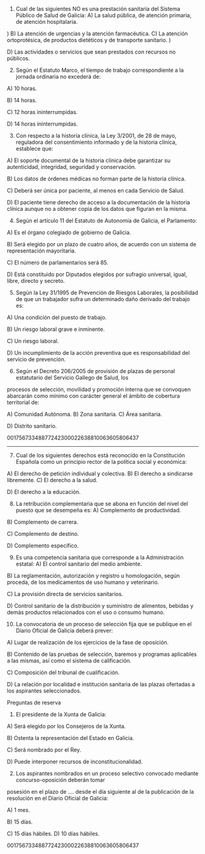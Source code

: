
1. Cual de las siguientes NO es una prestación sanitaria del Sistema Público de Salud de Galicia:
A) La salud pública, de atención primaria, de atención hospitalaria.

)
B) La atención de urgencias y la atención farmacéutica.
C) La atención ortoprotésica, de productos dietéticos y de transporte sanitario.
)

D) Las actividades o servicios que sean prestados con recursos no públicos.

2. Según el Estatuto Marco, el tiempo de trabajo correspondiente a la jornada ordinaria no excederá de:

A) 10 horas.

B) 14 horas.

C) 12 horas ininterrumpidas.

D) 14 horas ininterrumpidas.

3. Con respecto a la historia clínica, la Ley 3/2001, de 28 de mayo, reguladora del consentimiento informado y
de la historia clínica, establece que:

A) El soporte documental de la historia clínica debe garantizar su autenticidad, integridad, seguridad y
conservación.

B) Los datos de órdenes médicas no forman parte de la historia clínica.

C) Deberá ser única por paciente, al menos en cada Servicio de Salud.

D) El paciente tiene derecho de acceso a la documentación de la historia clínica aunque no a obtener copia de
los datos que figuran en la misma.

4. Según el artículo 11 del Estatuto de Autonomía de Galicia, el Parlamento:

A) Es el órgano colegiado de gobierno de Galicia.

B) Será elegido por un plazo de cuatro años, de acuerdo con un sistema de representación mayoritaria.

C) El número de parlamentarios será 85.

D) Está constituido por Diputados elegidos por sufragio universal, igual, libre, directo y secreto.

5. Según la Ley 31/1995 de Prevención de Riesgos Laborales, la posibilidad de que un trabajador sufra un
determinado daño derivado del trabajo es:

A) Una condición del puesto de trabajo.

B) Un riesgo laboral grave e inminente.

C) Un riesgo laboral.

D) Un incumplimiento de la acción preventiva que es responsabilidad del servicio de prevención.

6. Según el Decreto 206/2005 de provisión de plazas de personal estatutario del Servicio Gallego de Salud, los

procesos de selección, movilidad y promoción interna que se convoquen abarcarán como mínimo con carácter
general el ámbito de cobertura territorial de:

A) Comunidad Autónoma.
B) Zona sanitaria.
C) Área sanitaria.

D) Distrito sanitario.

00175673348877242300022638810063605806437

---

7. Cual de los siguientes derechos está reconocido en la Constitución Española como un principio rector de la
política social y económica:

A) El derecho de petición individual y colectiva.
B) El derecho a sindicarse libremente.
C) El derecho a la salud.

D) El derecho a la educación.

8. La retribución complementaria que se abona en función del nivel del puesto que se desempeña es:
A) Complemento de productividad.

B) Complemento de carrera.

C) Complemento de destino.

D) Complemento específico.

9. Es una competencia sanitaria que corresponde a la Administración estatal:
A) El control sanitario del medio ambiente.

B) La reglamentación, autorización y registro u homologación, según proceda, de los medicamentos de uso
humano y veterinario.

C) La provisión directa de servicios sanitarios.

D) Control sanitario de la distribución y suministro de alimentos, bebidas y demás productos relacionados con
el uso o consumo humano.

10. La convocatoria de un proceso de selección fija que se publique en el Diario Oficial de Galicia deberá
prever:

A) Lugar de realización de los ejercicios de la fase de oposición.

B) Contenido de las pruebas de selección, baremos y programas aplicables a las mismas, así como el sistema
de calificación.

C) Composición del tribunal de cualificación.

D) La relación por localidad e institución sanitaria de las plazas ofertadas a los aspirantes seleccionados.

Preguntas de reserva

1. El presidente de la Xunta de Galicia:

A) Será elegido por los Consejeros de la Xunta.

B) Ostenta la representación del Estado en Galicia.

C) Será nombrado por el Rey.

D) Puede interponer recursos de inconstitucionalidad.

2. Los aspirantes nombrados en un proceso selectivo convocado mediante concurso-oposición deberán tomar

posesión en el plazo de .... desde el día siguiente al de la publicación de la resolución en el Diario Oficial de
Galicia:

A) 1 mes.

B) 15 días.

C) 15 días hábiles.
D) 10 días hábiles.

00175673348877242300022638810063605806437
